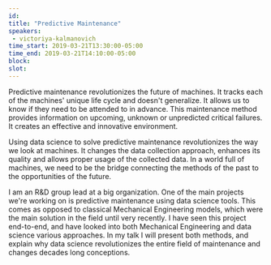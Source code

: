 ```yaml
---
id: 
title: "Predictive Maintenance"
speakers:
 - victoriya-kalmanovich
time_start: 2019-03-21T13:30:00-05:00
time_end: 2019-03-21T14:10:00-05:00
block: 
slot: 
---
```


Predictive maintenance revolutionizes the future of machines. It tracks each of the machines' unique life cycle and doesn't generalize. It allows us to know if they need to be attended to in advance. This maintenance method provides information on upcoming, unknown or unpredicted critical failures. It creates an effective and innovative environment.

Using data science to solve predictive maintenance revolutionizes the way we look at machines. It changes the data collection approach, enhances its quality and allows proper usage of the collected data. In a world full of machines, we need to be the bridge connecting the methods of the past to the opportunities of the future.

I am an R&amp;D group lead at a big organization. One of the main projects we're working on is predictive maintenance using data science tools. This comes as opposed to classical Mechanical Engineering models, which were the main solution in the field until very recently. I have seen this project end-to-end, and have looked into both Mechanical Engineering and data science various approaches. In my talk I will present both methods, and explain why data science revolutionizes the entire field of maintenance and changes decades long conceptions.